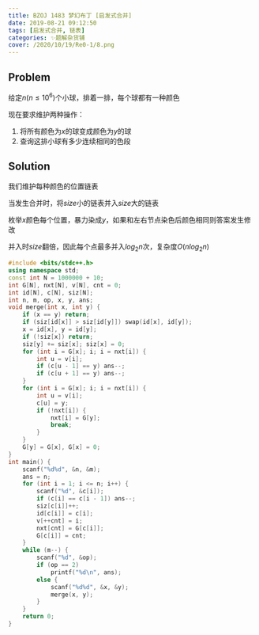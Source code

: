 ```yaml
---
title: BZOJ 1483 梦幻布丁 [启发式合并]
date: 2019-08-21 09:12:50
tags: [启发式合并, 链表]
categories: ✨题解杂货铺
cover: /2020/10/19/Re0-1/8.png
---
```

## Problem
给定$n(n \le 10^6)$个小球，排着一排，每个球都有一种颜色

现在要求维护两种操作：
1.  将所有颜色为$x$的球变成颜色为$y$的球
2.  查询这排小球有多少连续相同的色段

## Solution
我们维护每种颜色的位置链表

当发生合并时，将$size$小的链表并入$size$大的链表

枚举$x$颜色每个位置，暴力染成$y$，如果和左右节点染色后颜色相同则答案发生修改

并入时$size$翻倍，因此每个点最多并入$log_2n$次，复杂度$O(nlog_2n)$

```cpp
#include <bits/stdc++.h>
using namespace std;
const int N = 1000000 + 10;
int G[N], nxt[N], v[N], cnt = 0;
int id[N], c[N], siz[N];
int n, m, op, x, y, ans;
void merge(int x, int y) {
	if (x == y) return; 
    if (siz[id[x]] > siz[id[y]]) swap(id[x], id[y]);
    x = id[x], y = id[y];
    if (!siz[x]) return;
    siz[y] += siz[x]; siz[x] = 0;
    for (int i = G[x]; i; i = nxt[i]) {
        int u = v[i];
        if (c[u - 1] == y) ans--;
        if (c[u + 1] == y) ans--;
    }
    for (int i = G[x]; i; i = nxt[i]) {
        int u = v[i];
        c[u] = y;
        if (!nxt[i]) {
            nxt[i] = G[y];
            break;
        }
    }
    G[y] = G[x], G[x] = 0;
}
int main() {
    scanf("%d%d", &n, &m);
    ans = n;
    for (int i = 1; i <= n; i++) {
        scanf("%d", &c[i]);
        if (c[i] == c[i - 1]) ans--;
        siz[c[i]]++;
        id[c[i]] = c[i];
        v[++cnt] = i;
        nxt[cnt] = G[c[i]];
        G[c[i]] = cnt;
    }
    while (m--) {
        scanf("%d", &op);
        if (op == 2)
            printf("%d\n", ans);
        else {
            scanf("%d%d", &x, &y);
            merge(x, y);
        }
    }
    return 0;
}

```
